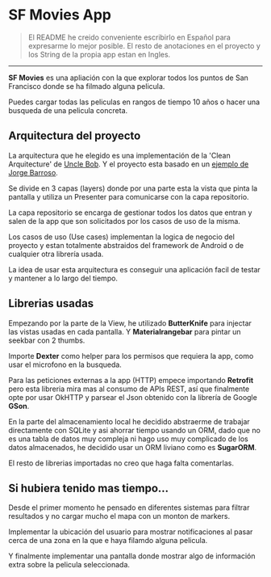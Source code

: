 # SF Movies App

> El README he creido conveniente escribirlo en Español para expresarme lo mejor posible. El resto de anotaciones en el proyecto y los String de la propia app estan en Ingles.

---

**SF Movies** es una apliación con la que explorar todos los puntos de San Francisco donde se ha
filmado alguna pelicula.

Puedes cargar todas las peliculas en rangos de tiempo 10 años o hacer una busqueda de una pelicula concreta.

## Arquitectura del proyecto

La arquitectura que he elegido es una implementación de la 'Clean Arquitecture' de [Uncle Bob](https://8thlight.com/blog/uncle-bob/2012/08/13/the-clean-architecture.html).
Y el proyecto esta basado en un [ejemplo de Jorge Barroso](https://github.com/googlesamples/android-architecture/tree/todo-mvp-clean).

Se divide en 3 capas (layers) donde por una parte esta la vista que pinta la pantalla y utiliza un Presenter para comunicarse con la capa repositorio.

La capa repositorio se encarga de gestionar todos los datos que entran y salen de la app que son solicitados por los casos de uso de la misma.

Los casos de uso (Use cases) implementan la logica de negocio del proyecto y estan totalmente abstraidos del
framework de Android o de cualquier otra librería usada.

La idea de usar esta arquitectura es conseguir una aplicación facil de testar y mantener a lo largo del tiempo.

## Librerias usadas

Empezando por la parte de la View, he utilizado **ButterKnife** para injectar las vistas usadas en cada pantalla. Y **Materialrangebar** para pintar un seekbar con 2 thumbs.

Importe **Dexter** como helper para los permisos que requiera la app, como usar el microfono en la busqueda.

Para las peticiones externas a la app (HTTP) empece importando **Retrofit** pero esta libreria mira mas al consumo de APIs REST, así que finalmente opte por usar OkHTTP y parsear el Json obtenido con la librería de Google **GSon**.

En la parte del almacenamiento local he decidido abstraerme de trabajar directamente con SQLite y asi ahorrar tiempo usando un ORM, dado que no es una tabla de datos muy compleja ni hago uso muy complicado de los datos almacenados, he decidido usar un ORM liviano como es **SugarORM**.

El resto de librerias importadas no creo que haga falta comentarlas.

## Si hubiera tenido mas tiempo...

Desde el primer momento he pensado en diferentes sistemas para filtrar resultados y no cargar mucho el mapa con un monton de markers.

Implementar la ubicación del usuario para mostrar notificaciones al pasar cerca de una zona en la que e haya filamdo alguna pelicula.

Y finalmente implementar una pantalla donde mostrar algo de información extra sobre la pelicula seleccionada.
